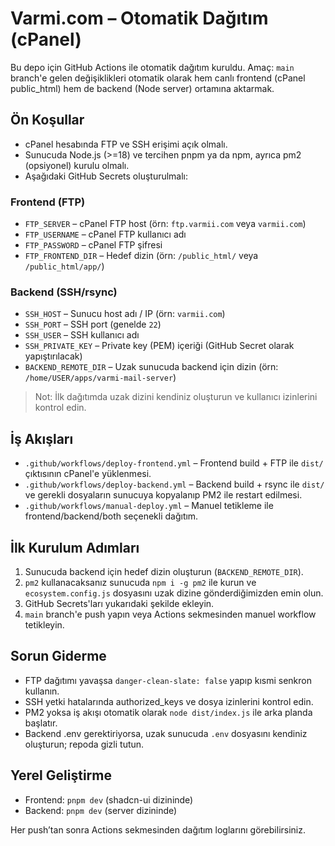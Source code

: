 # Varmi.com – Otomatik Dağıtım (cPanel)

Bu depo için GitHub Actions ile otomatik dağıtım kuruldu. Amaç: `main` branch'e gelen değişiklikleri otomatik olarak hem canlı frontend (cPanel public_html) hem de backend (Node server) ortamına aktarmak.

## Ön Koşullar

- cPanel hesabında FTP ve SSH erişimi açık olmalı.
- Sunucuda Node.js (>=18) ve tercihen pnpm ya da npm, ayrıca pm2 (opsiyonel) kurulu olmalı.
- Aşağıdaki GitHub Secrets oluşturulmalı:

### Frontend (FTP)

- `FTP_SERVER` – cPanel FTP host (örn: `ftp.varmii.com` veya `varmii.com`)
- `FTP_USERNAME` – cPanel FTP kullanıcı adı
- `FTP_PASSWORD` – cPanel FTP şifresi
- `FTP_FRONTEND_DIR` – Hedef dizin (örn: `/public_html/` veya `/public_html/app/`)

### Backend (SSH/rsync)

- `SSH_HOST` – Sunucu host adı / IP (örn: `varmii.com`)
- `SSH_PORT` – SSH port (genelde `22`)
- `SSH_USER` – SSH kullanıcı adı
- `SSH_PRIVATE_KEY` – Private key (PEM) içeriği (GitHub Secret olarak yapıştırılacak)
- `BACKEND_REMOTE_DIR` – Uzak sunucuda backend için dizin (örn: `/home/USER/apps/varmi-mail-server`)

> Not: İlk dağıtımda uzak dizini kendiniz oluşturun ve kullanıcı izinlerini kontrol edin.

## İş Akışları

- `.github/workflows/deploy-frontend.yml` – Frontend build + FTP ile `dist/` çıktısının cPanel'e yüklenmesi.
- `.github/workflows/deploy-backend.yml` – Backend build + rsync ile `dist/` ve gerekli dosyaların sunucuya kopyalanıp PM2 ile restart edilmesi.
- `.github/workflows/manual-deploy.yml` – Manuel tetikleme ile frontend/backend/both seçenekli dağıtım.

## İlk Kurulum Adımları

1. Sunucuda backend için hedef dizin oluşturun (`BACKEND_REMOTE_DIR`).
2. `pm2` kullanacaksanız sunucuda `npm i -g pm2` ile kurun ve `ecosystem.config.js` dosyasını uzak dizine gönderdiğimizden emin olun.
3. GitHub Secrets'ları yukarıdaki şekilde ekleyin.
4. `main` branch'e push yapın veya Actions sekmesinden manuel workflow tetikleyin.

## Sorun Giderme

- FTP dağıtımı yavaşsa `danger-clean-slate: false` yapıp kısmi senkron kullanın.
- SSH yetki hatalarında authorized_keys ve dosya izinlerini kontrol edin.
- PM2 yoksa iş akışı otomatik olarak `node dist/index.js` ile arka planda başlatır.
- Backend .env gerektiriyorsa, uzak sunucuda `.env` dosyasını kendiniz oluşturun; repoda gizli tutun.

## Yerel Geliştirme

- Frontend: `pnpm dev` (shadcn-ui dizininde)
- Backend: `pnpm dev` (server dizininde)

Her push’tan sonra Actions sekmesinden dağıtım loglarını görebilirsiniz.
